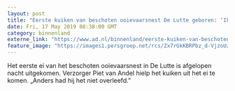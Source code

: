 ```yaml
---
layout: post
title: "Eerste kuiken van beschoten ooievaarsnest De Lutte geboren: ‘Ik heb het diertje moeten helpen’"
date: Fri, 17 May 2019 08:38:00 GMT
category: binnenland
externe_link: "https://www.ad.nl/binnenland/eerste-kuiken-van-beschoten-ooievaarsnest-de-lutte-geboren-ik-heb-het-diertje-moeten-helpen~a6c5b7c7/"
feature_image: "https://images1.persgroep.net/rcs/Zx7rGkKBRPbz_d-VjzoUzFG4TeE/diocontent/148589534/_fitwidth/400/?appId=21791a8992982cd8da851550a453bd7f&quality=0.7"
---
```


Het eerste ei van het beschoten ooievaarsnest in De Lutte is afgelopen nacht uitgekomen. Verzorger Piet van Andel hielp het kuiken uit het ei te komen. „Anders had hij het niet overleefd.”
